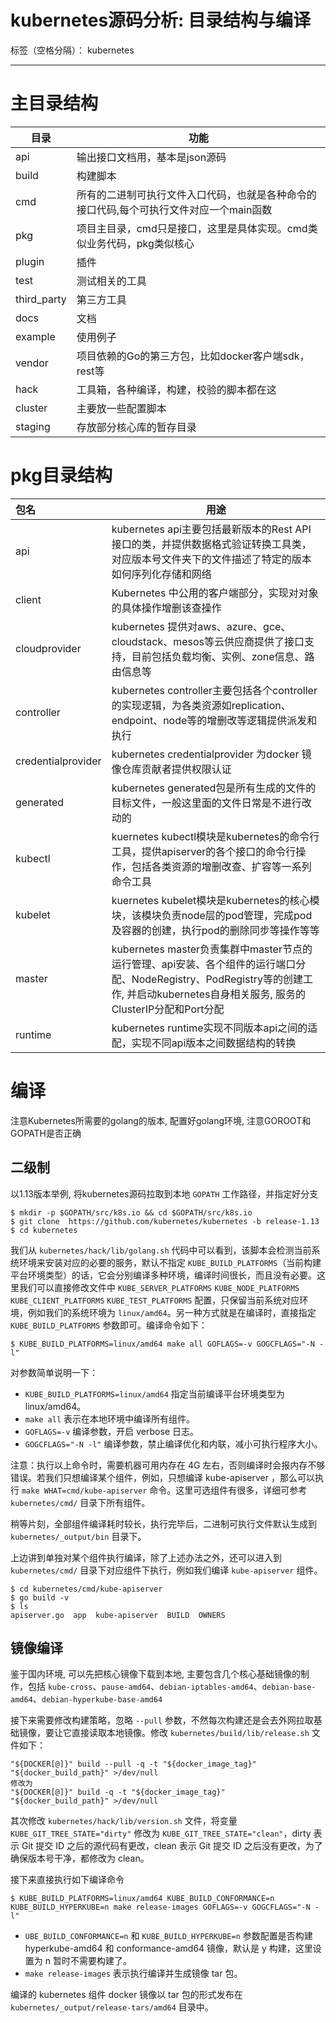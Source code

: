 # kubernetes源码分析: 目录结构与编译

标签（空格分隔）： kubernetes

---

# 主目录结构

|目录|功能|
| --- | --- |
|api|输出接口文档用，基本是json源码|
|build|构建脚本|
|cmd|所有的二进制可执行文件入口代码，也就是各种命令的接口代码,每个可执行文件对应一个main函数|
|pkg|项目主目录，cmd只是接口，这里是具体实现。cmd类似业务代码，pkg类似核心|
|plugin|插件|
|test|测试相关的工具|
|third_party|第三方工具|
|docs|文档|
|example|使用例子|
|vendor|项目依赖的Go的第三方包，比如docker客户端sdk，rest等|
|hack|工具箱，各种编译，构建，校验的脚本都在这|
|cluster|主要放一些配置脚本|
|staging|存放部分核心库的暂存目录|

# pkg目录结构

|包名|	用途|
| :--- | ---|
|api|	kubernetes api主要包括最新版本的Rest API接口的类，并提供数据格式验证转换工具类，对应版本号文件夹下的文件描述了特定的版本如何序列化存储和网络|
|client|	Kubernetes 中公用的客户端部分，实现对对象的具体操作增删该查操作|
|cloudprovider|	kubernetes 提供对aws、azure、gce、cloudstack、mesos等云供应商提供了接口支持，目前包括负载均衡、实例、zone信息、路由信息等|
|controller|	kubernetes controller主要包括各个controller的实现逻辑，为各类资源如replication、endpoint、node等的增删改等逻辑提供派发和执行|
|credentialprovider|kubernetes credentialprovider 为docker 镜像仓库贡献者提供权限认证|
|generated|	kubernetes generated包是所有生成的文件的目标文件，一般这里面的文件日常是不进行改动的|
|kubectl|kuernetes kubectl模块是kubernetes的命令行工具，提供apiserver的各个接口的命令行操作，包括各类资源的增删改查、扩容等一系列命令工具|
|kubelet|kuernetes kubelet模块是kubernetes的核心模块，该模块负责node层的pod管理，完成pod及容器的创建，执行pod的删除同步等操作等等|
|master	|kubernetes master负责集群中master节点的运行管理、api安装、各个组件的运行端口分配、NodeRegistry、PodRegistry等的创建工作, 并启动kubernetes自身相关服务, 服务的ClusterIP分配和Port分配|
|runtime|kubernetes runtime实现不同版本api之间的适配，实现不同api版本之间数据结构的转换|

# 编译

注意Kubernetes所需要的golang的版本, 配置好golang环境, 注意GOROOT和GOPATH是否正确

## 二级制

以1.13版本举例, 将kubernetes源码拉取到本地 `GOPATH` 工作路径，并指定好分支

```
$ mkdir -p $GOPATH/src/k8s.io && cd $GOPATH/src/k8s.io
$ git clone  https://github.com/kubernetes/kubernetes -b release-1.13
$ cd kubernetes
```

我们从 `kubernetes/hack/lib/golang.sh` 代码中可以看到，该脚本会检测当前系统环境来安装对应的必要的服务，默认不指定 `KUBE_BUILD_PLATFORMS`（当前构建平台环境类型）的话，它会分别编译多种环境，编译时间很长，而且没有必要。这里我们可以直接修改文件中 `KUBE_SERVER_PLATFORMS` `KUBE_NODE_PLATFORMS` `KUBE_CLIENT_PLATFORMS` `KUBE_TEST_PLATFORMS` 配置，只保留当前系统对应环境，例如我们的系统环境为 `linux/amd64`。另一种方式就是在编译时，直接指定 `KUBE_BUILD_PLATFORMS` 参数即可。编译命令如下：

```
$ KUBE_BUILD_PLATFORMS=linux/amd64 make all GOFLAGS=-v GOGCFLAGS="-N -l"
```

对参数简单说明一下：

- `KUBE_BUILD_PLATFORMS=linux/amd64` 指定当前编译平台环境类型为 linux/amd64。
- `make all` 表示在本地环境中编译所有组件。
- `GOFLAGS=-v` 编译参数，开启 verbose 日志。
- `GOGCFLAGS="-N -l"` 编译参数，禁止编译优化和内联，减小可执行程序大小。

注意：执行以上命令时，需要机器可用内存在 4G 左右，否则编译时会报内存不够错误。若我们只想编译某个组件，例如，只想编译 kube-apiserver ，那么可以执行 `make WHAT=cmd/kube-apiserver` 命令。这里可选组件有很多，详细可参考 `kubernetes/cmd/` 目录下所有组件。

稍等片刻，全部组件编译耗时较长，执行完毕后，二进制可执行文件默认生成到 `kubernetes/_output/bin` 目录下。

上边讲到单独对某个组件执行编译，除了上述办法之外，还可以进入到 `kubernetes/cmd/` 目录下对应组件下执行，例如我们编译 `kube-apiserver` 组件。

```
$ cd kubernetes/cmd/kube-apiserver
$ go build -v
$ ls 
apiserver.go  app  kube-apiserver  BUILD  OWNERS
```

## 镜像编译

鉴于国内环境, 可以先把核心镜像下载到本地, 主要包含几个核心基础镜像的制作，包括 `kube-cross`、`pause-amd64`、`debian-iptables-amd64`、`debian-base-amd64`、`debian-hyperkube-base-amd64`

接下来需要修改构建策略，忽略 `--pull` 参数，不然每次构建还是会去外网拉取基础镜像，要让它直接读取本地镜像。修改 `kubernetes/build/lib/release.sh` 文件如下：

```
"${DOCKER[@]}" build --pull -q -t "${docker_image_tag}" "${docker_build_path}" >/dev/null
修改为
"${DOCKER[@]}" build -q -t "${docker_image_tag}" "${docker_build_path}" >/dev/null
```

其次修改 `kubernetes/hack/lib/version.sh` 文件，将变量 `KUBE_GIT_TREE_STATE="dirty"` 修改为 `KUBE_GIT_TREE_STATE="clean"`，dirty 表示 Git 提交 ID 之后的源代码有更改，clean 表示 Git 提交 ID 之后没有更改，为了确保版本号干净，都修改为 clean。

接下来直接执行如下编译命令

```
$ KUBE_BUILD_PLATFORMS=linux/amd64 KUBE_BUILD_CONFORMANCE=n KUBE_BUILD_HYPERKUBE=n make release-images GOFLAGS=-v GOGCFLAGS="-N -l"
```

- `UBE_BUILD_CONFORMANCE=n` 和 `KUBE_BUILD_HYPERKUBE=n` 参数配置是否构建 hyperkube-amd64 和 conformance-amd64 镜像，默认是 y 构建，这里设置为 n 暂时不需要构建了。
- `make release-images` 表示执行编译并生成镜像 tar 包。

编译的 kubernetes 组件 docker 镜像以 tar 包的形式发布在 `kubernetes/_output/release-tars/amd64` 目录中。







